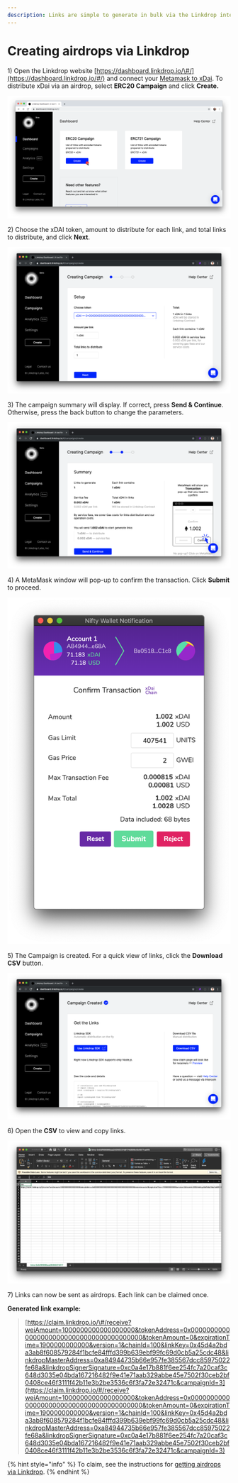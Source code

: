 ```yaml
---
description: Links are simple to generate in bulk via the Linkdrop interface
---
```


# Creating airdrops via Linkdrop

1\) Open the Linkdrop website  [https://dashboard.linkdrop.io/\#/](https://dashboard.linkdrop.io/#/) and connect your [Metamask to xDai](../../../for-users/wallets/metamask/metamask-setup.md).  To distribute xDai via an airdrop, select **ERC20 Campaign** and click **Create.**

![Select ERC20 Campaign to create an xDai airdrop](../../../.gitbook/assets/erc-20.png)

2\) Choose the xDAI token, amount to distribute for each link, and total links to distribute, and click **Next**.

![Enter in distribution amounts. Total will display in right column.](../../../.gitbook/assets/screen-shot-2019-10-15-at-12.04.00-am.png)

3\) The campaign summary will display. If correct, press **Send & Continue**. Otherwise, press the back button to change the parameters.

![Campaign summary](../../../.gitbook/assets/screen-shot-2019-10-15-at-12.04.06-am.png)

4\) A MetaMask window will pop-up to confirm the transaction. Click **Submit** to proceed.

![MetaMask window to confirm the transaction](../../../.gitbook/assets/screen-shot-2019-10-15-at-12.04.24-am.png)

5\) The Campaign is created. For a quick view of links, click the **Download CSV** button.

![Click Download CSV for a quick view. Linkdrop SDK provides more advanced functionality ](../../../.gitbook/assets/screen-shot-2019-10-15-at-12.04.38-am.png)

6\) Open the **CSV** to view and copy links.

![CSV with 1 link populated per row](../../../.gitbook/assets/screen-shot-2019-10-15-at-12.04.59-am.png)

7\) Links can now be sent as airdrops. Each link can be claimed once. 

**Generated link example:**

> [https://claim.linkdrop.io/\#/receive?weiAmount=1000000000000000000&tokenAddress=0x0000000000000000000000000000000000000000&tokenAmount=0&expirationTime=1900000000000&version=1&chainId=100&linkKey=0x45d4a2bda3ab8f608579284f1bcfe84fffd399b639ebf99fc69d0cb5a25cdc48&linkdropMasterAddress=0xa84944735b66e957fe385567dcc85975022fe68a&linkdropSignerSignature=0xc0a4e17b881f6ee254fc7a20caf3c648d3035e04bda167216482f9e41e71aab329abbe45e7502f30ceb2bf0408ce46f3111f42b11e3b2be3536c6f3fa72e32471c&campaignId=3](https://claim.linkdrop.io/#/receive?weiAmount=1000000000000000000&tokenAddress=0x0000000000000000000000000000000000000000&tokenAmount=0&expirationTime=1900000000000&version=1&chainId=100&linkKey=0x45d4a2bda3ab8f608579284f1bcfe84fffd399b639ebf99fc69d0cb5a25cdc48&linkdropMasterAddress=0xa84944735b66e957fe385567dcc85975022fe68a&linkdropSignerSignature=0xc0a4e17b881f6ee254fc7a20caf3c648d3035e04bda167216482f9e41e71aab329abbe45e7502f30ceb2bf0408ce46f3111f42b11e3b2be3536c6f3fa72e32471c&campaignId=3)

{% hint style="info" %}
To claim, see the instructions for [getting airdrops via Linkdrop](../../../for-users/getting-airdrops/getting-airdrops-via-linkdrop.md).
{% endhint %}

